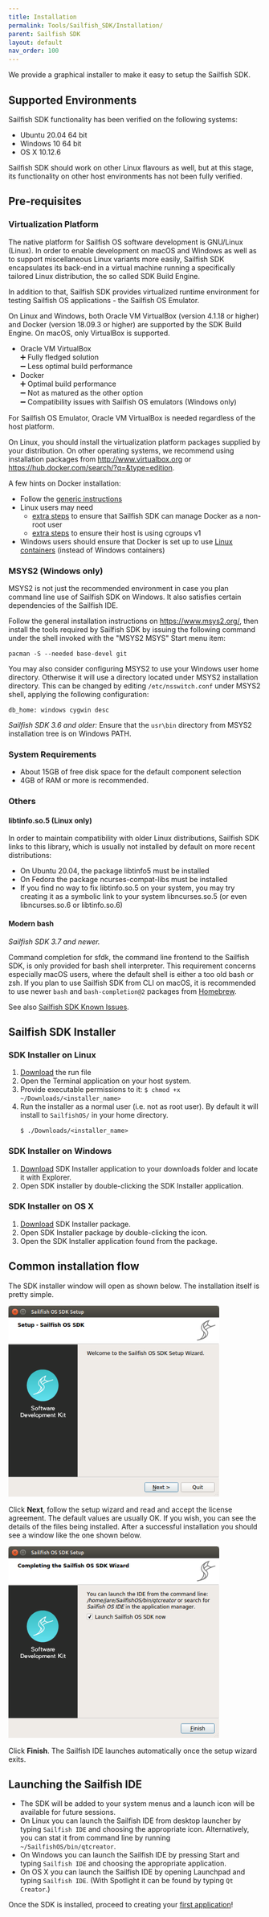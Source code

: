```yaml
---
title: Installation
permalink: Tools/Sailfish_SDK/Installation/
parent: Sailfish SDK
layout: default
nav_order: 100
---
```


We provide a graphical installer to make it easy to setup the Sailfish SDK.

## Supported Environments

Sailfish SDK functionality has been verified on the following systems:

  - Ubuntu 20.04 64 bit
  - Windows 10 64 bit
  - OS X 10.12.6

Sailfish SDK should work on other Linux flavours as well, but at this stage, its functionality on other host environments has not been fully verified.

## Pre-requisites

### Virtualization Platform

The native platform for Sailfish OS software development is GNU/Linux (Linux). In order to enable development on macOS and Windows as well as to support miscellaneous Linux variants more easily, Sailfish SDK encapsulates its back-end in a virtual machine running a specifically tailored Linux distribution, the so called SDK Build Engine.

In addition to that, Sailfish SDK provides virtualized runtime environment for testing Sailfish OS applications - the Sailfish OS Emulator.

On Linux and Windows, both Oracle VM VirtualBox (version 4.1.18 or higher) and Docker (version 18.09.3 or higher) are supported by the SDK Build Engine. On macOS, only VirtualBox is supported.

  - Oracle VM VirtualBox\
    ➕ Fully fledged solution\
    ➖ Less optimal build performance
  - Docker\
    ➕ Optimal build performance\
    ➖ Not as matured as the other option\
    ➖ Compatibility issues with Sailfish OS emulators (Windows only)

For Sailfish OS Emulator, Oracle VM VirtualBox is needed regardless of the host platform.

On Linux, you should install the virtualization platform packages supplied by your distribution. On other operating systems, we recommend using installation packages from <http://www.virtualbox.org> or <https://hub.docker.com/search/?q=&type=edition>.

A few hints on Docker installation:

  - Follow the [generic instructions](https://hub.docker.com/search/?type=edition&offering=community)
  - Linux users may need
    - [extra steps](https://docs.docker.com/engine/install/linux-postinstall/#manage-docker-as-a-non-root-user) to ensure that Sailfish SDK can manage Docker as a non-root user
    - [extra steps](https://blog.christophersmart.com/2019/12/15/enabling-docker-in-fedora-31-by-reverting-to-cgroups-v1/) to ensure their host is using cgroups v1
  - Windows users should ensure that Docker is set up to use [Linux containers](https://docs.docker.com/desktop/windows/#switch-between-windows-and-linux-containers) (instead of Windows containers)

### MSYS2 (Windows only)

MSYS2 is not just the recommended environment in case you plan command line use of Sailfish SDK on Windows. It also satisfies certain dependencies of the Sailfish IDE.

Follow the general installation instructions on <https://www.msys2.org/>, then install the tools required by Sailfish SDK by issuing the following command under the shell invoked with the "MSYS2 MSYS" Start menu item:

    pacman -S --needed base-devel git

You may also consider configuring MSYS2 to use your Windows user home directory. Otherwise it will use a directory located under MSYS2 installation directory. This can be changed by editing `/etc/nsswitch.conf` under MSYS2 shell, applying the following configuration:

    db_home: windows cygwin desc

_Sailfish SDK 3.6 and older:_ Ensure that the `usr\bin` directory from MSYS2 installation tree is on Windows PATH.

### System Requirements
  - About 15GB of free disk space for the default component selection
  - 4GB of RAM or more is recommended.

### Others

#### libtinfo.so.5 (Linux only)

In order to maintain compatibility with older Linux distributions, Sailfish SDK links to this library, which is usually not installed by default on more recent distributions:

  - On Ubuntu 20.04, the package libtinfo5 must be installed
  - On Fedora the package ncurses-compat-libs must be installed
  - If you find no way to fix libtinfo.so.5 on your system, you may try creating it as a symbolic link to your system libncurses.so.5 (or even libncurses.so.6 or libtinfo.so.6)

#### Modern bash

_Sailfish SDK 3.7 and newer._

Command completion for sfdk, the command line frontend to the Sailfish SDK, is only provided for bash shell interpreter. This requirement concerns especially macOS users, where the default shell is either a too old bash or zsh. If you plan to use Sailfish SDK from CLI on macOS, it is recommended to use newer `bash` and `bash-completion@2` packages from [Homebrew](https://brew.sh).

See also [Sailfish SDK Known Issues](/Tools/Sailfish_SDK/Known_Issues).

## Sailfish SDK Installer

### SDK Installer on Linux

1.  [Download](/Tools/Sailfish_SDK#latest-sdk-release) the run file
2.  Open the Terminal application on your host system.
3.  Provide executable permissions to it: `$ chmod +x ~/Downloads/<installer_name>`
4.  Run the installer as a normal user (i.e. not as root user). By default it will install to `SailfishOS/` in your home directory.
    ```
    $ ./Downloads/<installer_name>
    ```

### SDK Installer on Windows

1.  [Download](/Tools/Sailfish_SDK#latest-sdk-release) SDK Installer application to your downloads folder and locate it with Explorer.
2.  Open SDK installer by double-clicking the SDK Installer application.

### SDK Installer on OS X

1.  [Download](/Tools/Sailfish_SDK#latest-sdk-release) SDK Installer package.
2.  Open SDK Installer package by double-clicking the icon.
3.  Open the SDK Installer application found from the package.

## Common installation flow

The SDK installer window will open as shown below. The installation itself is pretty simple.

<a href="Installer_01.png" style="width:30em;display:block">
    <img src="Installer_01.png"
         alt="Installer_01.png"
         class="md_thumbnail" style="max-width:100%"/>
</a>

Click **Next**, follow the setup wizard and read and accept the license agreement. The default values are usually OK. If you wish, you can see the details of the files being installed. After a successful installation you should see a window like the one shown below.

<a href="Installer_02.png" style="width:30em;display:block">
    <img src="Installer_02.png"
         alt="Installer_02.png"
         class="md_thumbnail" style="max-width:100%"/>
</a>

Click **Finish**. The Sailfish IDE launches automatically once the setup wizard exits.

## Launching the Sailfish IDE

  - The SDK will be added to your system menus and a launch icon will be available for future sessions.
  - On Linux you can launch the Sailfish IDE from desktop launcher by typing `Sailfish IDE` and choosing the appropriate icon. Alternatively, you can stat it from command line by running `~/SailfishOS/bin/qtcreator`.
  - On Windows you can launch the Sailfish IDE by pressing Start and typing `Sailfish IDE` and choosing the appropriate application.
  - On OS X you can launch the Sailfish IDE by opening Launchpad and typing `Sailfish IDE`. (With Spotlight it can be found by typing `Qt Creator`.)

Once the SDK is installed, proceed to creating your [first application](/Tools/Sailfish_SDK/#guides)!
